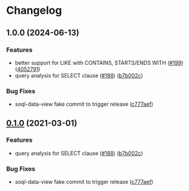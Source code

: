 # Changelog

## 1.0.0 (2024-06-13)


### Features

* better support for LIKE with CONTAINS, STARTS/ENDS WITH ([#199](https://github.com/forcedotcom/soql-tooling/issues/199)) ([4052791](https://github.com/forcedotcom/soql-tooling/commit/4052791dc46ca3d0888c15a312d34559f13221a8))
* query analysis for SELECT clause ([#188](https://github.com/forcedotcom/soql-tooling/issues/188)) ([b7b002c](https://github.com/forcedotcom/soql-tooling/commit/b7b002c4f206f9704e9f8a56a1eb34787e1ad874))


### Bug Fixes

* soql-data-view fake commit to trigger release ([c777aef](https://github.com/forcedotcom/soql-tooling/commit/c777aef6fb1dcfa1eceee46705b2f3e3cabe2195))

## [0.1.0](https://www.github.com/forcedotcom/soql-tooling/compare/soql-data-view-v0.0.8...v0.1.0) (2021-03-01)


### Features

* query analysis for SELECT clause ([#188](https://www.github.com/forcedotcom/soql-tooling/issues/188)) ([b7b002c](https://www.github.com/forcedotcom/soql-tooling/commit/b7b002c4f206f9704e9f8a56a1eb34787e1ad874))


### Bug Fixes

* soql-data-view fake commit to trigger release ([c777aef](https://www.github.com/forcedotcom/soql-tooling/commit/c777aef6fb1dcfa1eceee46705b2f3e3cabe2195))
